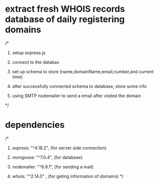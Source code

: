 # extract fresh WHOIS records database of daily registering domains


/*

1. setup express.js

2. connect to the databas

3. set up schema to store (name,domainName,email,number,and current time)

4. after successfully connected schema to database, store some info

5. using SMTP nodemailer to send a email after visited the domain

*/


# dependencies

/* 
   1. express: "^4.18.2", (for server side connection)

   2. mongoose: "^7.0.4", (for database)

   3. nodemailer: "^6.9.1", (for sending a mail)

   4. whois: "^2.14.0" , (for geting information of domains)
*/
